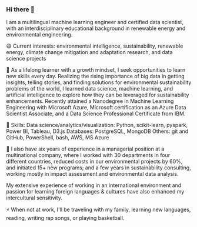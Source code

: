 ### Hi there 👋

<!--
**eparamasari/eparamasari** is a ✨ _special_ ✨ repository because its `README.md` (this file) appears on your GitHub profile.

Here are some ideas to get you started:

- 🔭 I’m currently working on ...
- 🌱 I’m currently learning ...
- 👯 I’m looking to collaborate on ...
- 🤔 I’m looking for help with ...
- 💬 Ask me about ...
- 📫 How to reach me: ...
- 😄 Pronouns: ...
- ⚡ Fun fact: ...
-->

I am a multilingual machine learning engineer and certified data scientist, with an interdisciplinary educational background in renewable energy and environmental engineering.

😄 Current interests: environmental intelligence, sustainability, renewable energy, climate change mitigation and adaptation research, and data science projects

🌱 As a lifelong learner with a growth mindset, I seek opportunities to learn new skills every day. Realizing the rising importance of big data in getting insights, telling stories, and finding solutions for environmental sustainability problems of the world, I learned data science, machine learning, and artificial intelligence to explore how they can be leveraged for sustainability enhancements. Recently attained a Nanodegree in Machine Learning Engineering with Microsoft Azure, Microsoft certification as an Azure Data Scientist Associate, and a Data Science Professional Certificate from IBM.

💬 Skills:
Data science/analytics/visualization: Python, scikit-learn, pyspark, Power BI, Tableau, D3.js
Databases: PostgreSQL, MongoDB
Others: git and GitHub, PowerShell, bash, AWS, MS Azure

🔭 I also have six years of experience in a managerial position at a multinational company, where I worked with 30 departments in four different countries, reduced costs in our environmental projects by 60%, and initiated 15+ new programs; and a few years in sustainability consulting, working mostly in impact assessment and environmental data analysis.

My extensive experience of working in an international environment and passion for learning foreign languages & cultures have also enhanced my intercultural sensitivity.

⚡ When not at work, I'll be traveling with my family, learning new languages, reading, writing rap songs, or playing basketball.
